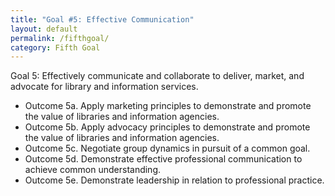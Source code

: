 ```yaml
---
title: "Goal #5: Effective Communication"
layout: default
permalink: /fifthgoal/
category: Fifth Goal
---
```

Goal 5: Effectively communicate and collaborate to deliver, market, and advocate for library and information services.
- Outcome 5a. Apply marketing principles to demonstrate and promote the value of libraries and information agencies.
- Outcome 5b. Apply advocacy principles to demonstrate and promote the value of libraries and information agencies.
- Outcome 5c. Negotiate group dynamics in pursuit of a common goal.
- Outcome 5d. Demonstrate effective professional communication to achieve common understanding.
- Outcome 5e. Demonstrate leadership in relation to professional practice.

